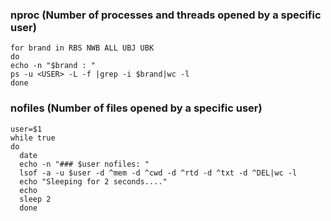 ### nproc (Number of processes and threads opened by a specific user)

```
for brand in RBS NWB ALL UBJ UBK
do
echo -n "$brand : "
ps -u <USER> -L -f |grep -i $brand|wc -l
done

```
### nofiles (Number of files opened by a specific user)

```
user=$1
while true
do
  date
  echo -n "### $user nofiles: "
  lsof -a -u $user -d ^mem -d ^cwd -d ^rtd -d ^txt -d ^DEL|wc -l
  echo "Sleeping for 2 seconds...."
  echo
  sleep 2
  done

```

